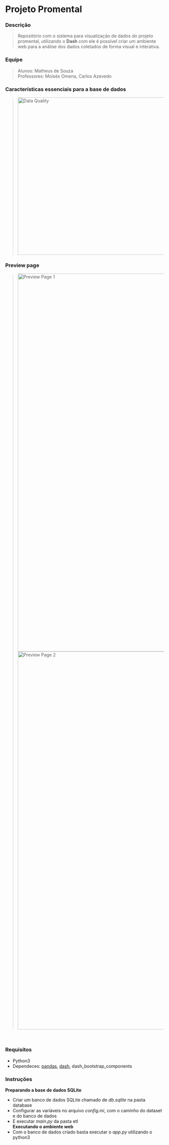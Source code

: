 # Projeto Promental

### Descrição<br>
> Repositório com o sistema para visualização de dados do projeto promental, utilizando o **Dash** com ele é possível criar um ambiente web para a análise dos dados coletados de forma visual e interativa.
### Equipe<br>
> Alunos: Matheus de Souza<br>
> Professores: Moisés Omena, Carlos Azevedo


### Características essenciais para a base de dados
><img src="https://github.com/matheuss3/promental-data-visualization/blob/main/arquivos-auxiliares/data-quality.jpeg?raw=true" width="500" alt="Data Quality">

### Preview page
><img src="https://github.com/matheuss3/promental-data-visualization/blob/main/images/preview_dashboard_1.png?raw=true" width="1200" alt="Preview Page 1">
><img src="https://github.com/matheuss3/promental-data-visualization/blob/main/images/preview_dashboard_2.png?raw=true" width="1200" alt="Preview Page 2">
<br>


### Requisitos<br>
- Python3
- Dependeces: [pandas](https://pandas.pydata.org/), [dash](https://dash.plotly.com/), dash_bootstrap_components

### Instruções<br>
**Preparando a base de dados SQLite**
- Criar um banco de dados SQLite chamado de *db.sqlite* na pasta database
- Configurar as variáveis no arquivo *config.ini*, com o caminho do dataset e do banco de dados
- E executar *main.py* da pasta etl<br>
**Executando o ambiente web**
- Com o banco de dados criado basta executar o *app.py* utilizando o python3
